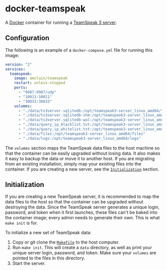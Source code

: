 # docker-teamspeak

A [Docker](https://www.docker.com/) container for running a [TeamSpeak 3 server](https://www.teamspeak.com/).

## Configuration

The following is an example of a `docker-compose.yml` file for running this image:

```yml
version: "2"
services:
  teamspeak:
    image: amclain/teamspeak
    restart: unless-stopped
    ports:
      - "9987:9987/udp"
      - "10011:10011"
      - "30033:30033"
    volumes:
      - "./data/ts3server.sqlitedb:/opt/teamspeak3-server_linux_amd64/ts3server.sqlitedb"
      - "./data/ts3server.sqlitedb-shm:/opt/teamspeak3-server_linux_amd64/ts3server.sqlitedb-shm"
      - "./data/ts3server.sqlitedb-wal:/opt/teamspeak3-server_linux_amd64/ts3server.sqlitedb-wal"
      - "./data/query_ip_blacklist.txt:/opt/teamspeak3-server_linux_amd64/query_ip_blacklist.txt"
      - "./data/query_ip_whitelist.txt:/opt/teamspeak3-server_linux_amd64/query_ip_whitelist.txt"
      - "./data/files:/opt/teamspeak3-server_linux_amd64/files"
      - "./data/logs:/opt/teamspeak3-server_linux_amd64/logs"
```

The `volumes` section maps the TeamSpeak data files to the host machine so that the container can be easily upgraded without losing data. It also makes it easy to backup the data or move it to another host. If you are migrating from an existing installation, simply map your existing files into the container. If you are creating a new server, see the [`Initialization`](#initialization) section.

## Initialization

If you are creating a new TeamSpeak server, it is recommended to map the data files to the host so that the container can be upgraded without destroying the data. Since the TeamSpeak server generates a unique login, password, and token when it first launches, these files can't be baked into the container image; every admin needs to generate their own. This is what `make init` is for.

To initialize a new set of TeamSpeak data:
1. Copy or git clone the [`Makefile`](Makefile) to the host computer.
2. Run `make init`. This will create a `data` directory, as well as print your unique server login, password, and token. Make sure your `volumes` are pointed to the files in this directory.
3. Start the server.
